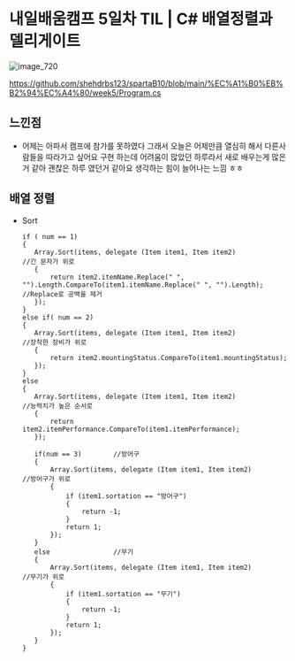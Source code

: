 # 내일배움캠프 5일차 TIL | C# 배열정렬과 델리게이트

![image_720](https://github.com/KimMaYa1/NBC/assets/141565207/e84deae9-27a9-4728-a617-7bc512f9d10b)

<htr>https://github.com/shehdrbs123/spartaB10/blob/main/%EC%A1%B0%EB%B2%94%EC%A4%80/week5/Program.cs

## 느낀점

- 어제는 아파서 캠프에 참가를 못하였다 그래서 오늘은 어제만큼 열심히 해서 다른사람들을 따라가고 싶어요
  구현 하는데 어려움이 많았던 하루라서 새로 배우는게 많은거 같아 괜찮은 하루 였던거 같아요
  생각하는 힘이 늘어나는 느낌 ㅎㅎ

## 배열 정렬

- Sort

  ```
  if ( num == 1)
  {
     Array.Sort(items, delegate (Item item1, Item item2)             //긴 문자가 위로
     {
         return item2.itemName.Replace(" ", "").Length.CompareTo(item1.itemName.Replace(" ", "").Length);    //Replace로 공백을 제거
     });
  }
  else if( num == 2)
  {
     Array.Sort(items, delegate (Item item1, Item item2)             //장착한 장비가 위로
     {
         return item2.mountingStatus.CompareTo(item1.mountingStatus);
     });
  }
  else
  {
     Array.Sort(items, delegate (Item item1, Item item2)             //능력치가 높은 순서로
     {
         return item2.itemPerformance.CompareTo(item1.itemPerformance);
     });

     if(num == 3)        //방어구
     {
         Array.Sort(items, delegate (Item item1, Item item2)             //방어구가 위로
         {
             if (item1.sortation == "방어구")
             {
                 return -1;
             }
             return 1;
         });
     }
     else                //무기
     {
         Array.Sort(items, delegate (Item item1, Item item2)             //무기가 위로
         {
             if (item1.sortation == "무기")
             {
                 return -1;
             }
             return 1;
         });
     }
  }
  

  ```